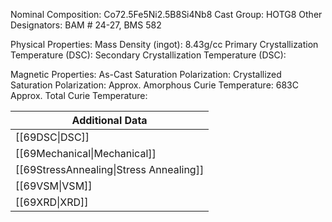 Nominal Composition: Co72.5Fe5Ni2.5B8Si4Nb8
Cast Group: HOTG8
Other Designators: BAM # 24-27, BMS 582
 
Physical Properties:
Mass Density (ingot): 8.43g/cc
 Primary Crystallization Temperature (DSC):
Secondary Crystallization Temperature (DSC):

Magnetic Properties:
As-Cast Saturation Polarization: 
Crystallized Saturation Polarization: 
Approx. Amorphous Curie Temperature: 683C
Approx. Total Curie Temperature: 

| Additional Data                         |
| --------------------------------------- |
| [[69DSC\|DSC]]                          |
| [[69Mechanical\|Mechanical]]            |
| [[69StressAnnealing\|Stress Annealing]] |
| [[69VSM\|VSM]]                          |
| [[69XRD\|XRD]]                          |
